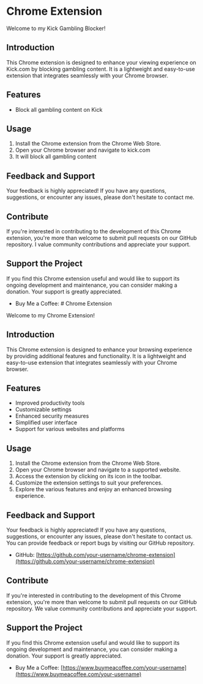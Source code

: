 # Chrome Extension

Welcome to my Kick Gambling Blocker!

## Introduction

This Chrome extension is designed to enhance your viewing experience on Kick.com by blocking gambling content. It is a lightweight and easy-to-use extension that integrates seamlessly with your Chrome browser.

## Features

- Block all gambling content on Kick

## Usage

1. Install the Chrome extension from the Chrome Web Store.
2. Open your Chrome browser and navigate to kick.com
3. It will block all gambling content

## Feedback and Support

Your feedback is highly appreciated! If you have any questions, suggestions, or encounter any issues, please don't hesitate to contact me.

## Contribute

If you're interested in contributing to the development of this Chrome extension, you're more than welcome to submit pull requests on our GitHub repository. I value community contributions and appreciate your support.

## Support the Project

If you find this Chrome extension useful and would like to support its ongoing development and maintenance, you can consider making a donation. Your support is greatly appreciated.

- Buy Me a Coffee: # Chrome Extension

Welcome to my Chrome Extension!

## Introduction

This Chrome extension is designed to enhance your browsing experience by providing additional features and functionality. It is a lightweight and easy-to-use extension that integrates seamlessly with your Chrome browser.

## Features

- Improved productivity tools
- Customizable settings
- Enhanced security measures
- Simplified user interface
- Support for various websites and platforms

## Usage

1. Install the Chrome extension from the Chrome Web Store.
2. Open your Chrome browser and navigate to a supported website.
3. Access the extension by clicking on its icon in the toolbar.
4. Customize the extension settings to suit your preferences.
5. Explore the various features and enjoy an enhanced browsing experience.

## Feedback and Support

Your feedback is highly appreciated! If you have any questions, suggestions, or encounter any issues, please don't hesitate to contact us. You can provide feedback or report bugs by visiting our GitHub repository.

- GitHub: [https://github.com/your-username/chrome-extension](https://github.com/your-username/chrome-extension)

## Contribute

If you're interested in contributing to the development of this Chrome extension, you're more than welcome to submit pull requests on our GitHub repository. We value community contributions and appreciate your support.

## Support the Project

If you find this Chrome extension useful and would like to support its ongoing development and maintenance, you can consider making a donation. Your support is greatly appreciated.

- Buy Me a Coffee: [https://www.buymeacoffee.com/your-username](https://www.buymeacoffee.com/your-username)




